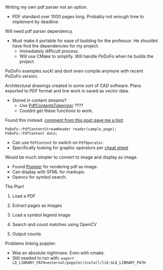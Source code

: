 Writing my own pdf parser not an option. 
- PDF standard over 1000 pages long. Probably not enough time to implement by deadline.

Will need pdf parser dependency. 
- Must make it portable for ease of building for the professor. He shouldnt have find the dependencies for my project.
    - Immediately difficult process. 
    - Will use CMake to simplify. Will handle PoDoFo when he builds the project. 

PoDoFo examples suck! and dont even compile anymore with recent PoDoFo version.

Architectural drawings created in some sort of CAD software. Plans exported to PDF format and line work is saved as vector data.
- Stored in content streams? 
    - Use [PdfContentsTokenizer](https://stackoverflow.com/questions/11715561/pdf-parsing-in-c-podofo?rq=3) ????
    - Couldnt get these functions to work. 

Found this instead. 
[comment from this post gave me a hint](https://stackoverflow.com/questions/73746836/extract-geometric-objects-lines-circles-from-a-pdf-using-pdfmm)
```
PoDoFo::PdfContentStreamReader reader(sample_page);
PoDoFo::PdfContent data;
```
- Can use `PdfContent` to switch on `PdfOperator`.
- Specifically looking for graphic operators per [cheat sheet](https://pdfa.org/download-area/cheat-sheets/OperatorsAndOperands.pdf)

Would be much simpler to convert to image and display as image.
- Found [Poppler](https://gitlab.freedesktop.org/poppler/poppler) for rendering pdf as image.
- Can display with SFML for markups.
- Opencv for symbol search.     

The Plan!
1. Load a PDF

2. Extract pages as images

3. Load a symbol legend image

4. Search and count matches using OpenCV

5. Output counts

Problems linking poppler.
- Was an absolute nightmare. Even with cmake. 
- Still needed to run with: 
`export LD_LIBRARY_PATH=external/poppler/install/lib:$LD_LIBRARY_PATH`

